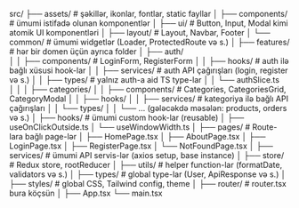 src/
 ├── assets/                 # şəkillər, ikonlar, fontlar, static fayllar
 │
 ├── components/             # ümumi istifadə olunan komponentlər
 │    ├── ui/                # Button, Input, Modal kimi atomik UI komponentləri
 │    ├── layout/            # Layout, Navbar, Footer
 │    └── common/            # ümumi widgetlər (Loader, ProtectedRoute və s.)
 │
 ├── features/               # hər bir domen üçün ayrıca folder
 │    ├── auth/              
 │    │    ├── components/   # LoginForm, RegisterForm
 │    │    ├── hooks/        # auth ilə bağlı xüsusi hook-lar
 │    │    ├── services/     # auth API çağırışları (login, register və s.)
 │    │    ├── types/        # yalnız auth-a aid TS type-lar
 │    │    └── authSlice.ts  
 │    │
 │    ├── categories/
 │    │    ├── components/   # Categories, CategoriesGrid, CategoryModal
 │    │    ├── hooks/
 │    │    ├── services/     # kategoriya ilə bağlı API çağırışları
 │    │    └── types/
 │
 │    └── ... (gələcəkdə məsələn: products, orders və s.)
 │
 ├── hooks/                  # ümumi custom hook-lar (reusable)
 │    ├── useOnClickOutside.ts
 │    └── useWindowWidth.ts
 │
 ├── pages/                  # Route-lara bağlı page-lər
 │    ├── HomePage.tsx
 │    ├── AboutPage.tsx
 │    ├── LoginPage.tsx
 │    ├── RegisterPage.tsx
 │    └── NotFoundPage.tsx
 │
 ├── services/               # ümumi API servis-lər (axios setup, base instance)
 │
 ├── store/                  # Redux store, rootReducer
 │
 ├── utils/                  # helper function-lar (formatDate, validators və s.)
 │
 ├── types/                  # global type-lar (User, ApiResponse və s.)
 │
 ├── styles/                 # global CSS, Tailwind config, theme
 │
 ├── router/                 # router.tsx bura köçsün
 │
 ├── App.tsx
 └── main.tsx
